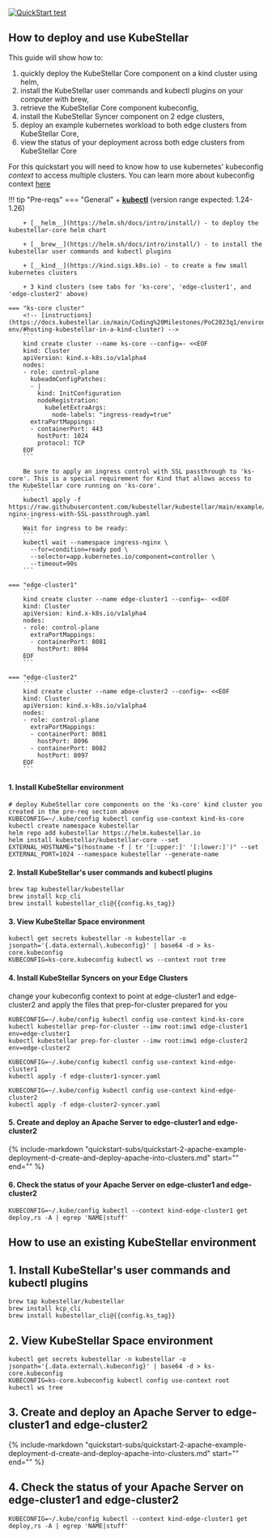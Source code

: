 
[![QuickStart test]({{config.repo_url}}/actions/workflows/docs-ecutable-qs.yml/badge.svg?branch={{config.ks_branch}})]({{config.repo_url}}/actions/workflows/docs-ecutable-qs.yml)&nbsp;&nbsp;&nbsp;

<!-- 
!!! tip "Estimated time to complete this example:" 
    ~4 minutes (after installing prerequisites) -->

## How to deploy and use KubeStellar

This guide will show how to:

1. quickly deploy the KubeStellar Core component on a kind cluster using helm, 
2. install the KubeStellar user commands and kubectl plugins on your computer with brew,
3. retrieve the KubeStellar Core component kubeconfig, 
4. install the KubeStellar Syncer component on 2 edge clusters, 
5. deploy an example kubernetes workload to both edge clusters from KubeStellar Core,
6. view the status of your deployment across both edge clusters from KubeStellar Core

For this quickstart you will need to know how to use kubernetes' kubeconfig *context* to access multiple clusters.  You can learn more about kubeconfig context [here](https://kubernetes.io/docs/tasks/access-application-cluster/configure-access-multiple-clusters/)

!!! tip "Pre-reqs"
    === "General"
        + [__kubectl__](https://kubernetes.io/docs/tasks/tools/) (version range expected: 1.24-1.26)

        + [__helm__](https://helm.sh/docs/intro/install/) - to deploy the kubestellar-core helm chart
        
        + [__brew__](https://helm.sh/docs/intro/install/) - to install the kubestellar user commands and kubectl plugins
        
        + [__kind__](https://kind.sigs.k8s.io) - to create a few small kubernetes clusters

        + 3 kind clusters (see tabs for 'ks-core', 'edge-cluster1', and 'edge-cluster2' above)
        
    === "ks-core cluster"
        <!-- [instructions](https://docs.kubestellar.io/main/Coding%20Milestones/PoC2023q1/environments/dev-env/#hosting-kubestellar-in-a-kind-cluster) -->
        ```
        kind create cluster --name ks-core --config=- <<EOF
        kind: Cluster
        apiVersion: kind.x-k8s.io/v1alpha4
        nodes:
        - role: control-plane
          kubeadmConfigPatches:
          - |
            kind: InitConfiguration
            nodeRegistration:
              kubeletExtraArgs:
                node-labels: "ingress-ready=true"
          extraPortMappings:
          - containerPort: 443
            hostPort: 1024
            protocol: TCP
        EOF
        ```

        Be sure to apply an ingress control with SSL passthrough to 'ks-core'. This is a special requirement for Kind that allows access to the KubeStellar core running on 'ks-core'.
        ```
        kubectl apply -f https://raw.githubusercontent.com/kubestellar/kubestellar/main/example/kind-nginx-ingress-with-SSL-passthrough.yaml
        ```
        Wait for ingress to be ready:
        ```
        kubectl wait --namespace ingress-nginx \
          --for=condition=ready pod \
          --selector=app.kubernetes.io/component=controller \
          --timeout=90s
        ```

    === "edge-cluster1"
        ```
        kind create cluster --name edge-cluster1 --config=- <<EOF
        kind: Cluster
        apiVersion: kind.x-k8s.io/v1alpha4
        nodes:
        - role: control-plane
          extraPortMappings:
          - containerPort: 8081
            hostPort: 8094
        EOF
        ```

    === "edge-cluster2"
        ```
        kind create cluster --name edge-cluster2 --config=- <<EOF
        kind: Cluster
        apiVersion: kind.x-k8s.io/v1alpha4
        nodes:
        - role: control-plane
          extraPortMappings:
          - containerPort: 8081
            hostPort: 8096
          - containerPort: 8082
            hostPort: 8097
        EOF
        ```
   
#### 1. Install KubeStellar environment

```
# deploy KubeStellar core components on the 'ks-core' kind cluster you created in the pre-req section above
KUBECONFIG=~/.kube/config kubectl config use-context kind-ks-core
kubectl create namespace kubestellar
helm repo add kubestellar https://helm.kubestellar.io
helm install kubestellar/kubestellar-core --set EXTERNAL_HOSTNAME="$(hostname -f | tr '[:upper:]' '[:lower:]')" --set EXTERNAL_PORT=1024 --namespace kubestellar --generate-name
```


#### 2. Install KubeStellar's user commands and kubectl plugins

```
brew tap kubestellar/kubestellar
brew install kcp_cli
brew install kubestellar_cli@{{config.ks_tag}}
```

#### 3. View KubeStellar Space environment

```
kubectl get secrets kubestellar -n kubestellar -o jsonpath='{.data.external\.kubeconfig}' | base64 -d > ks-core.kubeconfig
KUBECONFIG=ks-core.kubeconfig kubectl ws --context root tree
```

#### 4. Install KubeStellar Syncers on your Edge Clusters
change your kubeconfig context to point at edge-cluster1 and edge-cluster2 and apply the files that prep-for-cluster prepared for you

```
KUBECONFIG=~/.kube/config kubectl config use-context kind-ks-core
kubectl kubestellar prep-for-cluster --imw root:imw1 edge-cluster1 env=edge-cluster1
kubectl kubestellar prep-for-cluster --imw root:imw1 edge-cluster2 env=edge-cluster2
```

```
KUBECONFIG=~/.kube/config kubectl config use-context kind-edge-cluster1
kubectl apply -f edge-cluster1-syncer.yaml

KUBECONFIG=~/.kube/config kubectl config use-context kind-edge-cluster2
kubectl apply -f edge-cluster2-syncer.yaml
```

#### 5. Create and deploy an Apache Server to edge-cluster1 and edge-cluster2

{%
   include-markdown "quickstart-subs/quickstart-2-apache-example-deployment-d-create-and-deploy-apache-into-clusters.md"
   start="<!--quickstart-2-apache-example-deployment-d-create-and-deploy-apache-into-clusters-start-->"
   end="<!--quickstart-2-apache-example-deployment-d-create-and-deploy-apache-into-clusters-end-->"
%}

#### 6. Check the status of your Apache Server on edge-cluster1 and edge-cluster2

```
KUBECONFIG=~/.kube/config kubectl --context kind-edge-cluster1 get deploy,rs -A | egrep 'NAME|stuff'
```

## How to use an existing KubeStellar environment

## 1. Install KubeStellar's user commands and kubectl plugins

```
brew tap kubestellar/kubestellar
brew install kcp_cli
brew install kubestellar_cli@{{config.ks_tag}}
```

## 2. View KubeStellar Space environment

```
kubectl get secrets kubestellar -n kubestellar -o jsonpath='{.data.external\.kubeconfig}' | base64 -d > ks-core.kubeconfig
KUBECONFIG=ks-core.kubeconfig kubectl config use-context root
kubectl ws tree
```

## 3. Create and deploy an Apache Server to edge-cluster1 and edge-cluster2

{%
   include-markdown "quickstart-subs/quickstart-2-apache-example-deployment-d-create-and-deploy-apache-into-clusters.md"
   start="<!--quickstart-2-apache-example-deployment-d-create-and-deploy-apache-into-clusters-start-->"
   end="<!--quickstart-2-apache-example-deployment-d-create-and-deploy-apache-into-clusters-end-->"
%}

## 4. Check the status of your Apache Server on edge-cluster1 and edge-cluster2

```
KUBECONFIG=~/.kube/config kubectl --context kind-edge-cluster1 get deploy,rs -A | egrep 'NAME|stuff'
```